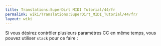 ```yaml
---
title: Translations:SuperDirt MIDI Tutorial/44/fr
permalink: wiki/Translations:SuperDirt_MIDI_Tutorial/44/fr/
layout: wiki
---
```


Si vous désirez contrôler plusieurs paramètres CC en même temps, vous
pouvez utiliser `stack` pour ce faire :
